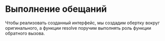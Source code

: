 # Выполнение обещаний

Чтобы реализовать созданный интерфейс, мы создадим обертку вокруг оригинального, а функции resolve поручим выполнять роль функции обратного вызова.